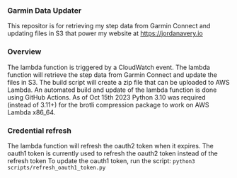 ### Garmin Data Updater
This repositor is for retrieving my step data from Garmin Connect and updating files in S3 that power my website at https://jordanavery.io

### Overview
The lambda function is triggered by a CloudWatch event. The lambda function will retrieve the step data from Garmin Connect and update the files in S3.
The build script will create a zip file that can be uploaded to AWS Lambda.
An automated build and update of the lambda function is done using GitHub Actions.
As of Oct 15th 2023 Python 3.10 was required (instead of 3.11+) for the brotli compression package to work on AWS Lambda x86_64.

### Credential refresh
The lambda function will refresh the oauth2 token when it expires.
The oauth1 token is currently used to refresh the oauth2 token instead of the refresh token
To update the oauth1 token, run the script:
`python3 scripts/refresh_oauth1_token.py`